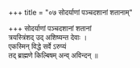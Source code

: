 +++
title = "०७ सोदर्याणां पञ्चदशानां शतानाम्"

+++
सोदर्याणां पञ्चदशानां शतानां  
त्रयस्त्रिंशद् उद् अशिष्यन्त देवाः ।  
एकस्मिन् विद्धे सर्वे ऽरुप्यं  
तद् ब्राह्मणे किल्बिषम् अन्व् अविन्दन् ॥